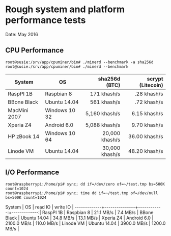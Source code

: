 # Rough system and platform performance tests

Date: May 2016

## CPU Performance

```
root@susie:/srv/app/cpuminer/bin# ./minerd --benchmark -a sha256d
root@susie:/srv/app/cpuminer/bin# ./minerd --benchmark
```

System       | OS            |  sha256d (BTC) | scrypt (Litecoin) |
-------------|---------------|---------------:|------------------:|
RaspPI 1B    | Raspbian 8    |    171 khash/s |    .28 khash/s    |
BBone Black  | Ubuntu 14.04  |    561 khash/s |    .72 khash/s    |
MacMini 2007 | Windows 10 32 |  5,160 khash/s |   6.15 khash/s    |
Xperia Z4    | Android 6.0   |  5,088 khash/s |   9.70 khash/s    |
HP zBook 14  | Windows 10 64 | 20,000 khash/s |  36.00 khash/s    |
Linode VM    | Ubuntu 14.04  | 30,000 khash/s |  48.20 khash/s    |

## I/O Performance

```
root@raspberrypi:/home/pi# sync; dd if=/dev/zero of=~/test.tmp bs=500K count=1024
root@raspberrypi:/home/pi# sync; time dd if=~/test.tmp of=/dev/null bs=500K count=1024
```

System       | OS            | read IO     | write IO     |
-------------+---------------+------------:+-------------:|
RaspPI 1B    | Raspbian 8    |   21.1 MB/s |     7.4 MB/s |
BBone Black  | Ubuntu 14.04  |   34.8 MB/s |    13.1 MB/s |
Xperia Z4    | Android 6.0   | 2100.0 MB/s |   110.0 MB/s |
Linode VM    | Ubuntu 14.04  | 3900.0 MB/s |  1200.0 MB/s |
